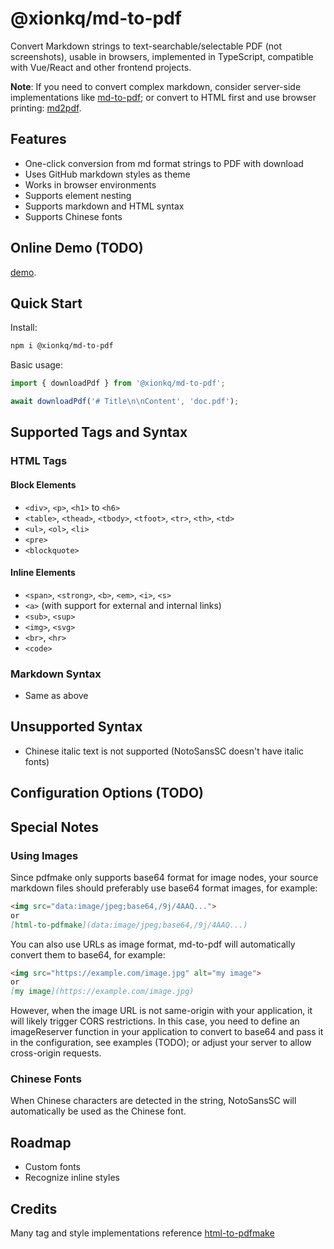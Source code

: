 # @xionkq/md-to-pdf

Convert Markdown strings to text-searchable/selectable PDF (not screenshots), usable in browsers, implemented in TypeScript, compatible with Vue/React and other frontend projects.

**Note**: If you need to convert complex markdown, consider server-side implementations like [md-to-pdf](https://github.com/simonhaenisch/md-to-pdf); or convert to HTML first and use browser printing: [md2pdf](https://github.com/realdennis/md2pdf).

## Features

- One-click conversion from md format strings to PDF with download
- Uses GitHub markdown styles as theme
- Works in browser environments
- Supports element nesting
- Supports markdown and HTML syntax
- Supports Chinese fonts

## Online Demo (TODO)

[demo]().

## Quick Start

Install:

```bash
npm i @xionkq/md-to-pdf
```

Basic usage:

```ts
import { downloadPdf } from '@xionkq/md-to-pdf';

await downloadPdf('# Title\n\nContent', 'doc.pdf');
```

## Supported Tags and Syntax

### HTML Tags

#### Block Elements
- `<div>`, `<p>`, `<h1>` to `<h6>`
- `<table>`, `<thead>`, `<tbody>`, `<tfoot>`, `<tr>`, `<th>`, `<td>`
- `<ul>`, `<ol>`, `<li>`
- `<pre>`
- `<blockquote>`

#### Inline Elements
- `<span>`, `<strong>`, `<b>`, `<em>`, `<i>`, `<s>`
- `<a>` (with support for external and internal links)
- `<sub>`, `<sup>`
- `<img>`, `<svg>`
- `<br>`, `<hr>`
- `<code>`

### Markdown Syntax
- Same as above

## Unsupported Syntax

- Chinese italic text is not supported (NotoSansSC doesn't have italic fonts)

## Configuration Options (TODO)

## Special Notes

### Using Images

Since pdfmake only supports base64 format for image nodes, your source markdown files should preferably use base64 format images, for example:

```markdown
<img src="data:image/jpeg;base64,/9j/4AAQ...">
or
[html-to-pdfmake](data:image/jpeg;base64,/9j/4AAQ...)
```

You can also use URLs as image format, md-to-pdf will automatically convert them to base64, for example:

```markdown
<img src="https://example.com/image.jpg" alt="my image">
or
[my image](https://example.com/image.jpg)
```

However, when the image URL is not same-origin with your application, it will likely trigger CORS restrictions. In this case, you need to define an imageReserver function in your application to convert to base64 and pass it in the configuration, see examples (TODO); or adjust your server to allow cross-origin requests.

### Chinese Fonts

When Chinese characters are detected in the string, NotoSansSC will automatically be used as the Chinese font.

## Roadmap
- Custom fonts
- Recognize inline styles

## Credits

Many tag and style implementations reference [html-to-pdfmake](https://github.com/Aymkdn/html-to-pdfmake)
